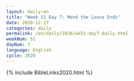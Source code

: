 ```yaml
---
layout: daily-en
title: "Week 51 Day 7: Mend the Loose Ends"
date: 2020-12-27 
categories: daily
permalink: /en/daily/2020/wk51-day7-daily.html
weekNum: 51
dayNum: 7
language: English
cycle: 2020
---
```


{% include BibleLinks2020.html %} 
